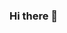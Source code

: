 ### Hi there 👋

<!--
**xChetan-xD/xChetan-xD** is a ✨ _special_ ✨ repository because its `README.md` (this file) appears on your GitHub profile.

Here are some ideas to get you started:

- 🔭 I’m currently working on ...
- 🌱 I’m currently learning ...
- 👯 I’m looking to collaborate on ...
- 🤔 I’m looking for help with ...
- 💬 Ask me about ...
- 📫 How to reach me: ...
- 😄 Pronouns: ...
- ⚡ Fun fact: ...
<h3>🎶 Vibing to</h3>
<a href="https://github.com/xchetan-xD/Spotify-Readme">
  <img src="https://xchetan.vercel.app/api?theme=dark&scan=true&rainbow=true" alt="Current Spotify Song">
</a>
